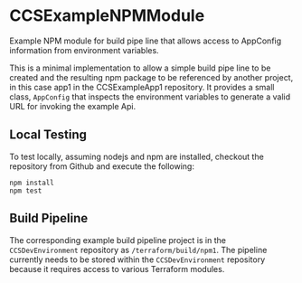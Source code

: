 # CCSExampleNPMModule
Example NPM module for build pipe line that allows access to AppConfig information from environment variables. 

This is a minimal implementation to allow a simple build pipe line to be created and the resulting npm package to be referenced by another project, in this case app1 in the CCSExampleApp1 repository. It provides a small class, `AppConfig` that inspects the environment variables to generate a valid URL for invoking the example Api.

## Local Testing ##
To test locally, assuming nodejs and npm are installed, checkout the repository from Github and execute the following:

```
npm install
npm test
```

## Build Pipeline ##
The corresponding example build pipeline project is in the `CCSDevEnvironment` repository as `/terraform/build/npm1`. The pipeline currently needs to be stored within the `CCSDevEnvironment` repository because it requires access to various Terraform modules.
